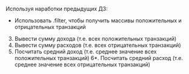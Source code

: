 Используя наработки предыдущих ДЗ:

+ Использовать .filter, чтобы получить массивы положительных и отрицательных транзакций

3. Вывести сумму дохода (т.е. всех положительных транзакций)
4. Вывести сумму расходов (т.е. всех отрицательных транзакций)
5. Посчитать средний доход (т.е. среднее значение всех положительных транзакций)
6*. Посчитать средний расход (т.е. среднее значение всех отрицательных транзакций)

